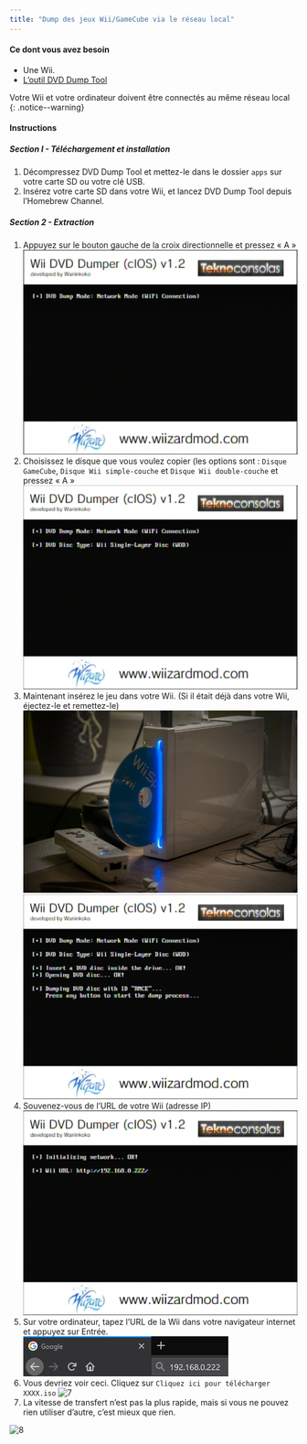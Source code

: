 ```yaml
---
title: "Dump des jeux Wii/GameCube via le réseau local"
---
```


#### Ce dont vous avez besoin

* Une Wii.
* [L’outil DVD Dump Tool](/assets/files/DVDDumpTool.zip)

Votre Wii et votre ordinateur doivent être connectés au même réseau local
{: .notice--warning}

#### Instructions

##### Section I - Téléchargement et installation

1. Décompressez DVD Dump Tool et mettez-le dans le dossier `apps` sur votre carte SD ou votre clé USB.
1. Insérez votre carte SD dans votre Wii, et lancez DVD Dump Tool depuis l’Homebrew Channel.

##### Section 2 - Extraction

1. Appuyez sur le bouton gauche de la croix directionnelle et pressez « A » ![2](/images/DumpDiscs_LAN/2.png)
1. Choisissez le disque que vous voulez copier (les options sont : `Disque GameCube`, `Disque Wii simple-couche` et `Disque Wii double-couche` et pressez « A » ![3](/images/DumpDiscs_LAN/3.png)
1. Maintenant insérez le jeu dans votre Wii. (Si il était déjà dans votre Wii, éjectez-le et remettez-le) ![InsertTheDisc](/images/DumpDiscs_LAN/insertthedisc.jpg) ![4](/images/DumpDiscs_LAN/4.png)
1. Souvenez-vous de l’URL de votre Wii (adresse IP) ![5](/images/DumpDiscs_LAN/5.png)
1. Sur votre ordinateur, tapez l’URL de la Wii dans votre navigateur internet et appuyez sur Entrée. ![6](/images/DumpDiscs_LAN/6.png)
1. Vous devriez voir ceci. Cliquez sur `Cliquez ici pour télécharger XXXX.iso` ![7](/images/DumpDiscs_LAN/7.jpg)
1. La vitesse de transfert n’est pas la plus rapide, mais si vous ne pouvez rien utiliser d’autre, c’est mieux que rien.

![8](/images/DumpDiscs_LAN/8.PNG)
